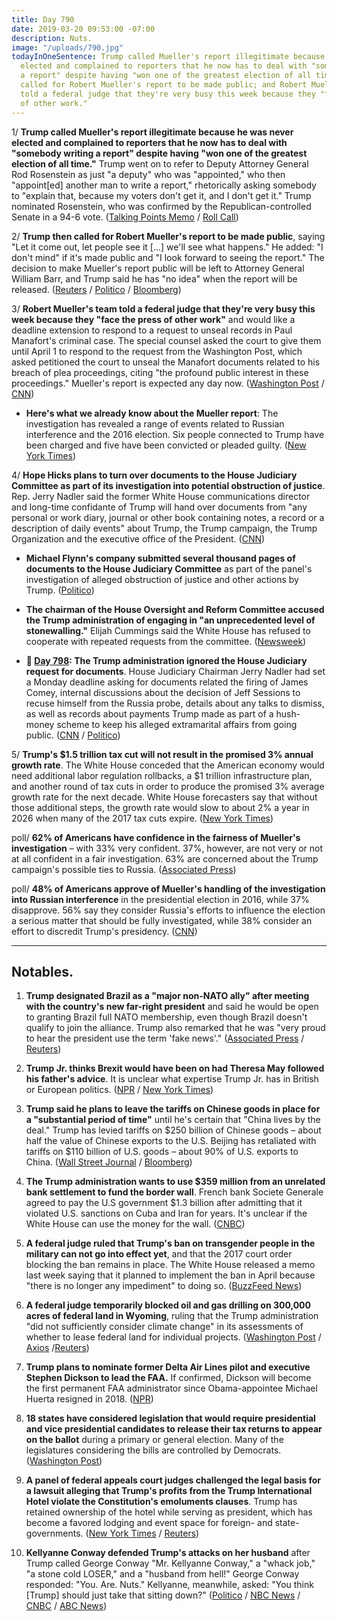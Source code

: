 ```yaml
---
title: Day 790
date: 2019-03-20 09:53:00 -07:00
description: Nuts.
image: "/uploads/790.jpg"
todayInOneSentence: Trump called Mueller's report illegitimate because he was never
  elected and complained to reporters that he now has to deal with "somebody writing
  a report" despite having "won one of the greatest election of all time"; Trump then
  called for Robert Mueller's report to be made public; and Robert Mueller's team
  told a federal judge that they're very busy this week because they "face the press
  of other work."
---
```


1/ **Trump called Mueller's report illegitimate because he was never elected and complained to reporters that he now has to deal with "somebody writing a report" despite having "won one of the greatest election of all time."** Trump went on to refer to Deputy Attorney General Rod Rosenstein as just "a deputy" who was "appointed," who then "appoint\[ed\] another man to write a report," rhetorically asking somebody to "explain that, because my voters don't get it, and I don't get it." Trump nominated Rosenstein, who was confirmed by the Republican-controlled Senate in a 94-6 vote. ([Talking Points Memo](https://talkingpointsmemo.com/news/trump-trashes-sessions-rosenstein-mueller-never-got-a-vote) / [Roll Call](https://www.rollcall.com/news/whitehouse/trump-mueller-report-illegitimate-because-he-was-not-elected))

2/ **Trump then called for Robert Mueller's report to be made public**, saying "Let it come out, let people see it \[...\] we'll see what happens." He added: "I don't mind" if it's made public and "I look forward to seeing the report." The decision to make Mueller's report public will be left to Attorney General William Barr, and Trump said he has "no idea" when the report will be released. ([Reuters](https://www.reuters.com/article/us-usa-trump-russia-mueller/trump-says-he-doesnt-mind-if-public-sees-muellers-russia-probe-report-idUSKCN1R1254?il=0) / [Politico](https://www.politico.com/story/2019/03/20/trump-mueller-report-1228946) / [Bloomberg](https://www.bloomberg.com/news/articles/2019-03-20/trump-says-let-people-see-mueller-s-report-when-it-s-released))

3/ **Robert Mueller's team told a federal judge that they're very busy this week because they "face the press of other work"** and would like a deadline extension to respond to a request to unseal records in Paul Manafort's criminal case. The special counsel asked the court to give them until April 1 to respond to the request from the Washington Post, which asked petitioned the court to unseal the Manafort documents related to his breach of plea proceedings, citing "the profound public interest in these proceedings." Mueller's report is expected any day now. ([Washington Post](https://www.washingtonpost.com/local/legal-issues/mueller-team-cites-press-of-other-work-in-seeking-delay-until-april-1-over-request-to-open-manafort-records/2019/03/19/90a36718-4a80-11e9-b79a-961983b7e0cd_story.html) / [CNN](https://www.cnn.com/2019/03/19/politics/robert-muellers-team-says-its-very-busy-this-week/index.html))

* **Here's what we already know about the Mueller report**: The investigation has revealed a range of events related to Russian interference and the 2016 election. Six people connected to Trump have been charged and five have been convicted or pleaded guilty. ([New York Times](https://www.nytimes.com/interactive/2019/03/20/us/politics/mueller-investigation-people-events.html))

4/ **Hope Hicks plans to turn over documents to the House Judiciary Committee as part of its investigation into potential obstruction of justice**. Rep. Jerry Nadler said the former White House communications director and long-time confidante of Trump will hand over documents from "any personal or work diary, journal or other book containing notes, a record or a description of daily events" about Trump, the Trump campaign, the Trump Organization and the executive office of the President. ([CNN](https://www.cnn.com/2019/03/20/politics/hope-hicks-house-democratic-investigation/index.html))

* **Michael Flynn's company submitted several thousand pages of documents to the House Judiciary Committee** as part of the panel's investigation of alleged obstruction of justice and other actions by Trump. ([Politico](https://www.politico.com/story/2019/03/20/flynn-documents-house-judiciary-panel-1228630))

* **The chairman of the House Oversight and Reform Committee accused the Trump administration of engaging in "an unprecedented level of stonewalling."** Elijah Cummings said the White House has refused to cooperate with repeated requests from the committee. ([Newsweek](https://www.newsweek.com/elijah-cummings-donald-trump-unprecedented-stonewalling-delay-obstruction-1368974))

* **📌 [Day 798](https://whatthefuckjusthappenedtoday.com/2019/03/19/day-789/): The Trump administration ignored the House Judiciary request for documents**. House Judiciary Chairman Jerry Nadler had set a Monday deadline asking for documents related the firing of James Comey, internal discussions about the decision of Jeff Sessions to recuse himself from the Russia probe, details about any talks to dismiss, as well as records about payments Trump made as part of a hush-money scheme to keep his alleged extramarital affairs from going public. ([CNN](https://www.cnn.com/2019/03/19/politics/democratic-investigations-white-house-documents/index.html) / [Politico](https://www.politico.com/story/2019/03/19/trump-democrat-oversight-investigation-congress-1225761))

5/ **Trump's $1.5 trillion tax cut will not result in the promised 3% annual growth rate**. The White House conceded that the American economy would need additional labor regulation rollbacks, a $1 trillion infrastructure plan, and another round of tax cuts in order to produce the promised 3% average growth rate for the next decade. White House forecasters say that without those additional steps, the growth rate would slow to about 2% a year in 2026 when many of the 2017 tax cuts expire. ([New York Times](https://www.nytimes.com/2019/03/19/us/politics/trump-tax-cut-economic-forecast.html))

poll/ **62% of Americans have confidence in the fairness of Mueller's investigation** – with 33% very confident. 37%, however, are not very or not at all confident in a fair investigation. 63% are concerned about the Trump campaign's possible ties to Russia. ([Associated Press](https://apnews.com/331c416d73d74f7c8f2eaf5dfb1b9cdb))

poll/ **48% of Americans approve of Mueller's handling of the investigation into Russian interference** in the presidential election in 2016, while 37% disapprove. 56% say they consider Russia's efforts to influence the election a serious matter that should be fully investigated, while 38% consider an effort to discredit Trump's presidency. ([CNN](https://www.cnn.com/2019/03/20/politics/cnn-poll-impeachment-trump-russia/index.html))

---

## Notables.

 1. **Trump designated Brazil as a "major non-NATO ally" after meeting with the country's new far-right president** and said he would be open to granting Brazil full NATO membership, even though Brazil doesn't qualify to join the alliance. Trump also remarked that he was "very proud to hear the president use the term 'fake news'." ([Associated Press](https://apnews.com/bdc70648e5814d25b549d1c252910006) / [Reuters](https://www.reuters.com/article/us-usa-brazil-idUSKCN1R01VV))

 2. **Trump Jr. thinks Brexit would have been on had Theresa May followed his father's advice**. It is unclear what expertise Trump Jr. has in British or European politics. ([NPR](https://www.npr.org/2019/03/20/705029536/donald-trump-jr-says-u-k-s-prime-minister-should-have-listened-to-his-father) / [New York Times](https://www.nytimes.com/2019/03/20/world/europe/donald-trump-jr-brexit.html))

 3. **Trump said he plans to leave the tariffs on Chinese goods in place for a "substantial period of time"** until he's certain that "China lives by the deal." Trump has levied tariffs on $250 billion of Chinese goods – about half the value of Chinese exports to the U.S. Beijing has retaliated with tariffs on $110 billion of U.S. goods – about 90% of U.S. exports to China. ([Wall Street Journal](https://www.wsj.com/articles/tariffs-on-chinese-goods-to-remain-in-place-for-period-of-time-trump-says-11553101862) / [Bloomberg](https://www.bloomberg.com/news/articles/2019-03-20/trump-says-tariffs-will-stay-on-until-china-complies-with-a-deal))

 4. **The Trump administration wants to use $359 million from an unrelated bank settlement to fund the border wall**. French bank Societe Generale agreed to pay the U.S government $1.3 billion after admitting that it violated U.S. sanctions on Cuba and Iran for years. It's unclear if the White House can use the money for the wall. ([CNBC](https://www.cnbc.com/2019/03/20/trump-wants-to-use-a-big-banking-settlement-to-help-build-the-wall.html))

 5. **A federal judge ruled that Trump's ban on transgender people in the military can not go into effect yet**, and that the 2017 court order blocking the ban remains in place. The White House released a memo last week saying that it planned to implement the ban in April because "there is no longer any impediment" to doing so. ([BuzzFeed News](https://www.buzzfeednews.com/article/dominicholden/trump-transgender-military-ban-still-on-hold-judge))

 6. **A federal judge temporarily blocked oil and gas drilling on 300,000 acres of federal land in Wyoming**, ruling that the Trump administration "did not sufficiently consider climate change" in its assessments of whether to lease federal land for individual projects. ([Washington Post](https://www.washingtonpost.com/climate-environment/2019/03/20/federal-judge-casts-doubt-trumps-drilling-plans-across-us-because-they-ignore-climate-change/) / [Axios](https://www.axios.com/judge-blocks-trump-oil-gas-drilling-climate-change-d972fe31-0d61-4b1a-a5a3-28ac869a0b15.html) /[Reuters](https://www.reuters.com/article/us-usa-drilling-lawsuit/u-s-judge-blocks-drilling-over-climate-change-casting-doubt-on-trump-agenda-idUSKCN1R11YL?))

 7. **Trump plans to nominate former Delta Air Lines pilot and executive Stephen Dickson to lead the FAA.** If confirmed, Dickson will become the first permanent FAA administrator since Obama-appointee Michael Huerta resigned in 2018. ([NPR](https://www.npr.org/2019/03/19/704900992/trump-to-nominate-former-delta-airlines-executive-to-lead-faa))

 8. **18 states have considered legislation that would require presidential and vice presidential candidates to release their tax returns to appear on the ballot** during a primary or general election. Many of the legislatures considering the bills are controlled by Democrats. ([Washington Post](https://www.washingtonpost.com/politics/2019/03/20/trump-could-be-left-off-some-states-ballots-if-these-bills-become-law/))

 9. **A panel of federal appeals court judges challenged the legal basis for a lawsuit alleging that Trump's profits from the Trump International Hotel violate the Constitution's emoluments clauses**. Trump has retained ownership of the hotel while serving as president, which has become a favored lodging and event space for foreign- and state-governments. ([New York Times](https://www.nytimes.com/2019/03/19/us/politics/trump-emoluments-lawsuit.html) / [Reuters](https://www.reuters.com/article/us-usa-trump-emoluments-idUSKCN1R02M4))

10. **Kellyanne Conway defended Trump's attacks on her husband** after Trump called George Conway "Mr. Kellyanne Conway," a "whack job," "a stone cold LOSER," and a "husband from hell!" George Conway responded: "You. Are. Nuts." Kellyanne, meanwhile, asked: "You think \[Trump\] should just take that sitting down?" ([Politico](https://www.politico.com/story/2019/03/20/kellyanne-george-conway-trump-1229193) / [NBC News](https://www.nbcnews.com/politics/donald-trump/trump-blasts-george-conway-husband-top-white-house-aide-kellyanne-n984771) / [CNBC](https://www.cnbc.com/2019/03/19/trump-rips-george-conway-a-total-loser.html) / [ABC News](https://abcnews.go.com/Politics/president-trump-strikes-back-george-conway-questions-mental/story?id=61781790))